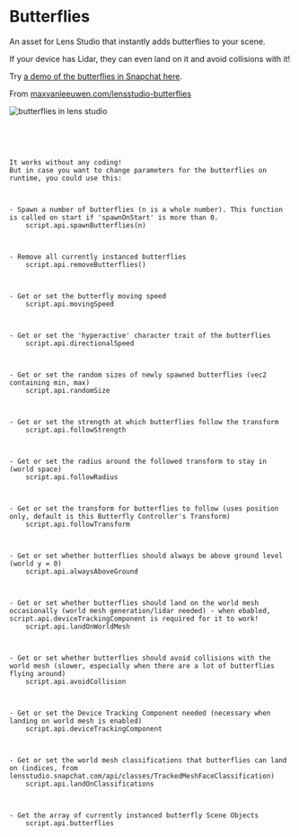 # Butterflies

An asset for Lens Studio that instantly adds butterflies to your scene.

If your device has Lidar, they can even land on it and avoid collisions with it!

Try [a demo of the butterflies in Snapchat here](https://lens.snapchat.com/16b62e0418ea4e7594da451df1e9da61).

From [maxvanleeuwen.com/lensstudio-butterflies](https://maxvanleeuwen.com/lensstudio-butterflies)



![butterflies in lens studio](https://maxvanleeuwen.com/wp-content/uploads/Butterflies_thumb.gif)


<br><br>

<pre><code>
It works without any coding!
But in case you want to change parameters for the butterflies on runtime, you could use this:



- Spawn a number of butterflies (n is a whole number). This function is called on start if 'spawnOnStart' is more than 0.
	script.api.spawnButterflies(n)



- Remove all currently instanced butterflies
	script.api.removeButterflies()



- Get or set the butterfly moving speed
	script.api.movingSpeed



- Get or set the 'hyperactive' character trait of the butterflies
	script.api.directionalSpeed



- Get or set the random sizes of newly spawned butterflies (vec2 containing min, max)
	script.api.randomSize



- Get or set the strength at which butterflies follow the transform
	script.api.followStrength



- Get or set the radius around the followed transform to stay in (world space)
	script.api.followRadius



- Get or set the transform for butterflies to follow (uses position only, default is this Butterfly Controller's Transform)
	script.api.followTransform



- Get or set whether butterflies should always be above ground level (world y = 0)
	script.api.alwaysAboveGround



- Get or set whether butterflies should land on the world mesh occasionally (world mesh generation/lidar needed) - when ebabled, script.api.deviceTrackingComponent is required for it to work!
	script.api.landOnWorldMesh



- Get or set whether butterflies should avoid collisions with the world mesh (slower, especially when there are a lot of butterflies flying around)
	script.api.avoidCollision



- Get or set the Device Tracking Component needed (necessary when landing on world mesh is enabled)
	script.api.deviceTrackingComponent



- Get or set the world mesh classifications that butterflies can land on (indices, from lensstudio.snapchat.com/api/classes/TrackedMeshFaceClassification)
	script.api.landOnClassifications



- Get the array of currently instanced butterfly Scene Objects
	script.api.butterflies

